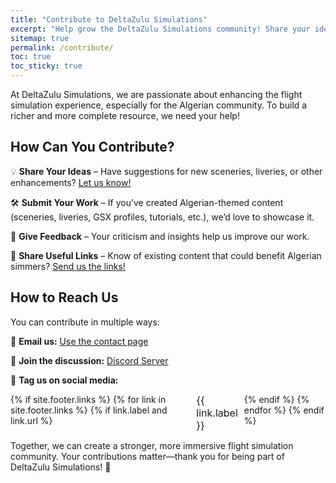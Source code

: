 ```yaml
---
title: "Contribute to DeltaZulu Simulations"
excerpt: "Help grow the DeltaZulu Simulations community! Share your ideas, submit Algerian-themed sceneries and liveries, provide feedback, or recommend useful resources for simmers on IVAO and VATSIM."
sitemap: true
permalink: /contribute/
toc: true
toc_sticky: true
---
```


<style>

    .social-icons {
    list-style: none; /* Remove default bullets */
    padding: 0;
    margin: 0;
    display: flex; /* Makes the list items align horizontally */
    gap: 10px; /* Adds spacing between items */
}

.social-icons li {
    display: inline-block; /* Ensures list items stay inline */
}

.social-icons a {
    text-decoration: none;
    color: inherit; /* Keeps the text color consistent */
    font-size: 16px; /* Adjust as needed */
}

.social-icons a:hover {
    color: #007bff; /* Change color on hover (adjust to fit your theme) */
}

</style>

At DeltaZulu Simulations, we are passionate about enhancing the flight simulation experience, especially for the Algerian community. To build a richer and more complete resource, we need your help!

## How Can You Contribute?

💡 **Share Your Ideas** – Have suggestions for new sceneries, liveries, or other enhancements? [Let us know!](/contact/)

🛠️ **Submit Your Work** – If you’ve created Algerian-themed content (sceneries, liveries, GSX profiles, tutorials, etc.), we’d love to showcase it.

📝 **Give Feedback** – Your criticism and insights help us improve our work.

🔗 **Share Useful Links** – Know of existing content that could benefit Algerian simmers? [Send us the links!](/contact/)

## How to Reach Us

You can contribute in multiple ways:

📩 **Email us:** [Use the contact page](/contact/)

💬 **Join the discussion:** [Discord Server](https://discord.gg/EEeKMt86xP)

📌 **Tag us on social media:**
<ul class="social-icons">
{% if site.footer.links %}
    {% for link in site.footer.links %}
    {% if link.label and link.url %}
        <li><a href="{{ link.url }}" rel="nofollow noopener noreferrer"><i class="{{ link.icon | default: 'fas fa-link' }}" aria-hidden="true"></i> {{ link.label }}</a></li>
    {% endif %}
    {% endfor %}
{% endif %}
</ul>

Together, we can create a stronger, more immersive flight simulation community. Your contributions matter—thank you for being part of DeltaZulu Simulations! 🚀